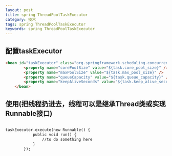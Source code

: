 ```yaml
---
layout: post
title: spring ThreadPoolTaskExecutor
category: 技术
tags: spring ThreadPoolTaskExecutor
keywords: spring ThreadPoolTaskExecutor
---
```


## 配置taskExecutor

```markdown
<bean id="taskExecutor" class="org.springframework.scheduling.concurrent.ThreadPoolTaskExecutor">
		<property name="corePoolSize" value="${task.core_pool_size}" />
		<property name="maxPoolSize" value="${task.max_pool_size}" />
		<property name="queueCapacity" value="${task.queue_capacity}" />
		<property name="keepAliveSeconds" value="${task.keep_alive_seconds}" />
	</bean>
```

## 使用(把线程扔进去，线程可以是继承Thread类或实现Runnable接口)
```markdown

taskExecutor.execute(new Runnable() {
			public void run() {
				//to do something here
			}
		});
```